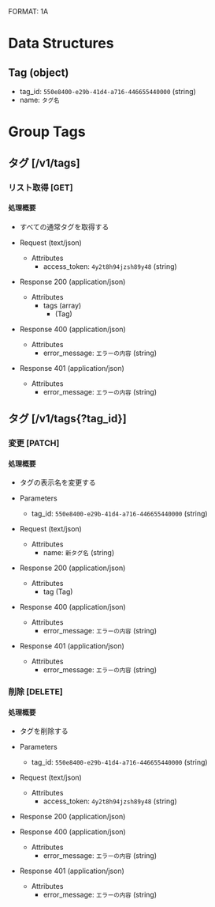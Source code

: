 FORMAT: 1A

# Data Structures
## Tag (object)
+ tag_id: `550e8400-e29b-41d4-a716-446655440000` (string)
+ name: `タグ名`

# Group Tags

## タグ [/v1/tags]

### リスト取得 [GET]

#### 処理概要
* すべての通常タグを取得する

+ Request (text/json)
    + Attributes
        + access_token: `4y2t8h94jzsh89y48` (string)

+ Response 200 (application/json)
    + Attributes
        + tags (array)
            + (Tag)

+ Response 400 (application/json)
    + Attributes
        + error_message: `エラーの内容` (string)

+ Response 401 (application/json)
    + Attributes
        + error_message: `エラーの内容` (string)


## タグ [/v1/tags{?tag_id}]

### 変更 [PATCH]

#### 処理概要
* タグの表示名を変更する

+ Parameters
    + tag_id: `550e8400-e29b-41d4-a716-446655440000` (string)

+ Request (text/json)
    + Attributes
        + name: `新タグ名` (string)

+ Response 200 (application/json)
    + Attributes
        + tag (Tag)

+ Response 400 (application/json)
    + Attributes
        + error_message: `エラーの内容` (string)

+ Response 401 (application/json)
    + Attributes
        + error_message: `エラーの内容` (string)

### 削除 [DELETE]

#### 処理概要
* タグを削除する

+ Parameters
    + tag_id: `550e8400-e29b-41d4-a716-446655440000` (string)

+ Request (text/json)
    + Attributes
        + access_token: `4y2t8h94jzsh89y48` (string)

+ Response 200 (application/json)

+ Response 400 (application/json)
    + Attributes
        + error_message: `エラーの内容` (string)

+ Response 401 (application/json)
    + Attributes
        + error_message: `エラーの内容` (string)

